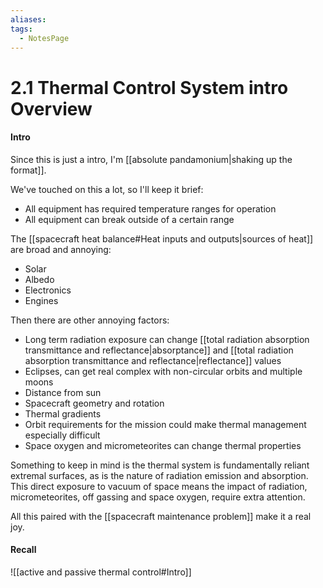 ```yaml
---
aliases: 
tags:
  - NotesPage
---
```


# 2.1 Thermal Control System intro Overview

#### Intro
Since this is just a intro, I'm [[absolute pandamonium|shaking up the format]].

We've touched on this a lot, so I'll keep it brief:
- All equipment has required temperature ranges for operation
- All equipment can break outside of a certain range

The [[spacecraft heat balance#Heat inputs and outputs|sources of heat]] are broad and annoying:
- Solar
- Albedo
- Electronics
- Engines

Then there are other annoying factors:
- Long term radiation exposure can change [[total radiation absorption transmittance and reflectance|absorptance]] and [[total radiation absorption transmittance and reflectance|reflectance]] values
- Eclipses, can get real complex with non-circular orbits and multiple moons
- Distance from sun
- Spacecraft geometry and rotation
- Thermal gradients
- Orbit requirements for the mission could make thermal management especially difficult
- Space oxygen and micrometeorites can change thermal properties

Something to keep in mind is the thermal system is fundamentally reliant extremal surfaces, as is the nature of radiation emission and absorption. This direct exposure to vacuum of space means the impact of radiation, micrometeorites, off gassing and space oxygen, require extra attention.

All this paired with the [[spacecraft maintenance problem]] make it a real joy.

#### Recall

![[active and passive thermal control#Intro]]

